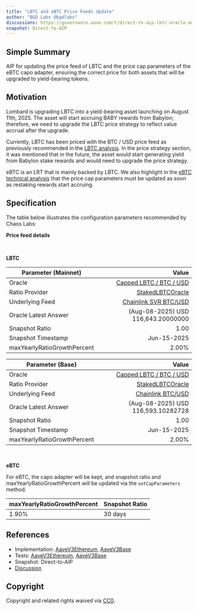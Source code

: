 ```yaml
---
title: "LBTC and eBTC Price Feeds Update"
author: "BGD Labs @bgdlabs"
discussions: https://governance.aave.com/t/direct-to-aip-lbtc-oracle-and-capo-implementation-update/22614
snapshot: Direct-to-AIP
---
```


## Simple Summary

AIP for updating the price feed of LBTC and the price cap parameters of the eBTC capo adapter, ensuring the correct price for both assets that will be upgraded to yield-bearing tokens.

## Motivation

Lombard is upgrading LBTC into a yield-bearing asset launching on August 11th, 2025. The asset will start accruing BABY rewards from Babylon; therefore, we need to upgrade the LBTC price strategy to reflect value accrual after the upgrade.

Currently, LBTC has been priced with the BTC / USD price feed as previously recommended in the [LBTC analysis](https://governance.aave.com/t/arfc-onboard-lbtc-on-aave-v3-core-instance/20142/8). In the price strategy section, it was mentioned that in the future, the asset would start generating yield from Babylon stake rewards and would need to upgrade the price strategy.

eBTC is an LRT that is mainly backed by LBTC. We also highlight in the [eBTC technical analysis](https://governance.aave.com/t/arfc-enable-ebtc-wbtc-liquid-e-mode-on-aave-v3-core-instance/20141/9) that the price cap parameters must be updated as soon as restaking rewards start accruing.

## Specification

The table below illustrates the configuration parameters recommended by Chaos Labs:

**Price feed details**

<br>

**LBTC**

| Parameter (Mainnet)         |                                                                                              Value |
| --------------------------- | -------------------------------------------------------------------------------------------------: |
| Oracle                      | [Capped LBTC / BTC / USD](https://etherscan.io/address/0xf8c04B50499872A5B5137219DEc0F791f7f620D0) |
| Ratio Provider              |        [StakedLBTCOracle](https://etherscan.io/address/0x1De9fcfeDF3E51266c188ee422fbA1c7860DA0eF) |
| Underlying Feed             |   [Chainlink SVR BTC/USD](https://etherscan.io/address/0xb41E773f507F7a7EA890b1afB7d2b660c30C8B0A) |
| Oracle Latest Answer        |                                                                 (Aug-08-2025) USD 116,843.20000000 |
| Snapshot Ratio              |                                                                                               1.00 |
| Snapshot Timestamp          |                                                                                        Jun-15-2025 |
| maxYearlyRatioGrowthPercent |                                                                                              2.00% |

| Parameter (Base)            |                                                                                              Value |
| --------------------------- | -------------------------------------------------------------------------------------------------: |
| Oracle                      | [Capped LBTC / BTC / USD](https://basescan.org/address/0xA04669FE5cba4Bb21f265B562D23e562E45A1C67) |
| Ratio Provider              |        [StakedLBTCOracle](https://basescan.org/address/0x1De9fcfeDF3E51266c188ee422fbA1c7860DA0eF) |
| Underlying Feed             |       [Chainlink BTC/USD](https://basescan.org/address/0x64c911996D3c6aC71f9b455B1E8E7266BcbD848F) |
| Oracle Latest Answer        |                                                                 (Aug-08-2025) USD 116,593.10282728 |
| Snapshot Ratio              |                                                                                               1.00 |
| Snapshot Timestamp          |                                                                                        Jun-15-2025 |
| maxYearlyRatioGrowthPercent |                                                                                              2.00% |

<br>

**eBTC**

For eBTC, the capo adapter will be kept, and snapshot ratio and maxYearlyRatioGrowthPercent will be updated via the `setCapParameters` method.

| maxYearlyRatioGrowthPercent | Snapshot Ratio |
| --------------------------- | -------------- |
| 1.90%                       | 30 days        |

## References

- Implementation: [AaveV3Ethereum](https://github.com/bgd-labs/aave-proposals-v3/blob/main/src/20250717_Multi_LBTCAndEBTCPriceFeedsUpdate/AaveV3Ethereum_LBTCAndEBTCPriceFeedsUpdate_20250717.sol), [AaveV3Base](https://github.com/bgd-labs/aave-proposals-v3/blob/main/src/20250717_Multi_LBTCAndEBTCPriceFeedsUpdate/AaveV3Base_LBTCAndEBTCPriceFeedsUpdate_20250717.sol)
- Tests: [AaveV3Ethereum](https://github.com/bgd-labs/aave-proposals-v3/blob/main/src/20250717_Multi_LBTCAndEBTCPriceFeedsUpdate/AaveV3Ethereum_LBTCAndEBTCPriceFeedsUpdate_20250717.t.sol), [AaveV3Base](https://github.com/bgd-labs/aave-proposals-v3/blob/main/src/20250717_Multi_LBTCAndEBTCPriceFeedsUpdate/AaveV3Base_LBTCAndEBTCPriceFeedsUpdate_20250717.t.sol)
- Snapshot: Direct-to-AIP
- [Discussion](https://governance.aave.com/t/direct-to-aip-lbtc-oracle-and-capo-implementation-update/22614)

## Copyright

Copyright and related rights waived via [CC0](https://creativecommons.org/publicdomain/zero/1.0/).
